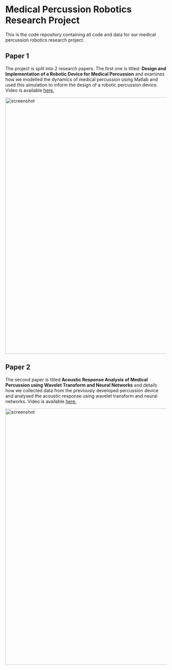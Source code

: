 # Medical Percussion Robotics Research Project
This is the code repository containing all code and data for our medical percussion robotics research project.

## Paper 1
The project is split into 2 research papers. The first one is titled: **Design and Implementation of a Robotic Device for Medical Percussion**
and examines how we modelled the dynamics of medical percussion using Matlab and used this simulation to inform the design of a robotic percussion device. 
Video is available [here.][1]  

<img src="https://https://github.com/ot316/Percussion-RRP/edit/master/poster_1st.pdf" alt="screenshot" width="800"/>

## Paper 2
The second paper is titled **Acoustic Response Analysis of Medical Percussion using Wavelet Transform and Neural Networks** and details how we collected data from the previously developed percussion device and analysed the acoustic response using wavelet transform and neural networks.
Video is available [here.][2]  

<img src="https://https://github.com/ot316/Percussion-RRP/edit/master/poster_2nd.pdf" alt="screenshot" width="800"/>

[1]: https://www.youtube.com/watch?v=4OFo_bktEWM
[2]:  https://www.youtube.com/watch?v=4l1HhkSkm_w
